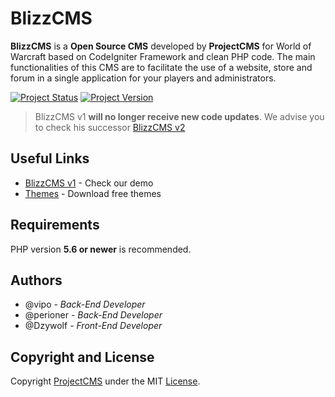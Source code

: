 # BlizzCMS
**BlizzCMS** is a **Open Source CMS** developed by **ProjectCMS** for World of Warcraft based on CodeIgniter Framework and clean PHP code. The main functionalities of this CMS are to facilitate the use of a website, store and forum in a single application for your players and administrators.

[![Project Status](https://img.shields.io/badge/Status-Finished-red.svg?style=flat-square)](#)
[![Project Version](https://img.shields.io/badge/Version-1.0.0-green.svg?style=flat-square)](#)

>  BlizzCMS v1 **will no longer receive new code updates**. We advise you to check his successor [BlizzCMS v2](https://gitlab.com/ProjectCMS/BlizzCMSv2)

## Useful Links

* [BlizzCMS v1](https://blizzcms.projectcms.net/) - Check our demo
* [Themes](https://gitlab.com/ProjectCMS/Resources/Themes) - Download free themes

## Requirements

PHP version **5.6 or newer** is recommended.

## Authors

* @vipo - *Back-End Developer*
* @perioner - *Back-End Developer*
* @Dzywolf - *Front-End Developer*

## Copyright and License

Copyright [ProjectCMS](https://projectcms.net) under the MIT [License](License).
